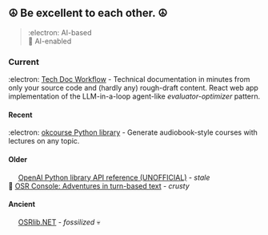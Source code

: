 ## ☮️ Be excellent to each other. ☮️

> :electron: AI-based  
> :robot: AI-enabled

### Current

:electron: [Tech Doc Workflow](https://github.com/mmacy/tech-doc-workflow) - Technical documentation in minutes from only your source code and (hardly any) rough-draft content. React web app implementation of the LLM-in-a-loop agent-like *evaluator-optimizer* pattern.

#### Recent

:electron: [okcourse Python library](https://mmacy.github.io/okcourse/) - Generate audiobook-style courses with lectures on any topic.

#### Older

&nbsp;&nbsp;&nbsp;&nbsp; [OpenAI Python library API reference (UNOFFICIAL)](https://mmacy.github.io/openai-python/) - _stale_  
:robot: [OSR Console: Adventures in turn-based text](https://github.com/osrapps/osr-console) - _crusty_

#### Ancient

&nbsp;&nbsp;&nbsp;&nbsp; [OSRlib.NET](https://github.com/mmacy/osrlib-dotnet) - _fossilized_ 💀
